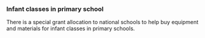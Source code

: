 ###  Infant classes in primary school

There is a special grant allocation to national schools to help buy equipment
and materials for infant classes in primary schools.
